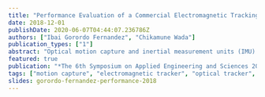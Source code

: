 ```yaml
---
title: "Performance Evaluation of a Commercial Electromagnetic Tracking Controller for Motion Capture"
date: 2018-12-01
publishDate: 2020-06-07T04:44:07.236786Z
authors: ["Ibai Gorordo Fernandez", "Chikamune Wada"]
publication_types: ["1"]
abstract: "Optical motion capture and inertial measurement units (IMU) systems are the most common technologies for human motion capture. However, both of these echnologies have various limitations. Besides those technologies, other techniques such as magnetic motion capture are also used for position tracking. Magnetic motion trackers consist of two main elements: one magnetic source and one or several magnetic sensors. The transmitter generates a magnetic field by applying a current through a coil and the position and orientation are calculated by measuring the field strength in the receiver coils. Despite being easily affected by ferromagnetic materials, magnetic motion capture systems can provide position and orientation with high accuracy and are not affected by occlusion nor drift. In this study, we evaluate the performance of a cheap commercial electromagnetic tracker (Razer Hydra) by comparing the estimated 3D position with an optical motion capture system."
featured: true
publication: "*The 6th Symposium on Applied Engineering and Sciences 2018 (SAES2018)*"
tags: ["motion capture", "electromagnetic tracker", "optical tracker", "kinematics"]
slides: gorordo-fernandez-performance-2018
---
```


